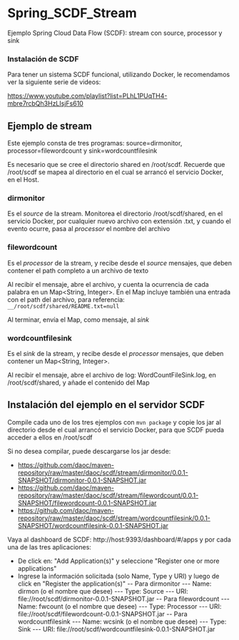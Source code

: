 # Spring_SCDF_Stream
Ejemplo Spring Cloud Data Flow (SCDF): stream con source, processor y sink

### Instalación de SCDF

Para tener un sistema SCDF funcional, utilizando Docker, le recomendamos ver la siguiente serie de videos:

https://www.youtube.com/playlist?list=PLhL1PUqTH4-mbre7rcbQh3HzLIsjFs610

## Ejemplo de stream

Este ejemplo consta de tres programas: source=dirmonitor, processor=filewordcount y sink=wordcountfilesink

Es necesario que se cree el directorio shared en /root/scdf. Recuerde que /root/scdf se mapea al directorio en el cual se arrancó el servicio Docker, en el Host.

### dirmonitor

Es el *source* de la stream. Monitorea el directorio /root/scdf/shared, en el servicio Docker, por cualquier nuevo archivo con extensión .txt, y cuando el evento ocurre, pasa al *processor* el nombre del archivo

### filewordcount

Es el *processor* de la stream, y recibe desde el *source* mensajes, que deben contener el path completo a un archivo de texto

Al recibir el mensaje, abre el archivo, y cuenta la ocurrencia de cada palabra en un Map<String, Integer>. En el Map incluye también una entrada con el path del archivo, para referencia: `__/root/scdf/shared/README.txt=null`

Al terminar, envía el Map, como mensaje, al *sink*

### wordcountfilesink

Es el *sink* de la stream, y recibe desde el *processor* mensajes, que deben contener un Map<String, Integer>.

Al recibir el mensaje, abre el archivo de log: WordCountFileSink.log, en /root/scdf/shared, y añade el contenido del Map

## Instalación del ejemplo en el servidor SCDF

Compile cada uno de los tres ejemplos con `mvn package` y copie los jar al directorio desde el cual arrancó el servicio Docker, para que SCDF pueda acceder a ellos en /root/scdf

Si no desea compilar, puede descargarse los jar desde:

- https://github.com/daoc/maven-repository/raw/master/daoc/scdf/stream/dirmonitor/0.0.1-SNAPSHOT/dirmonitor-0.0.1-SNAPSHOT.jar
- https://github.com/daoc/maven-repository/raw/master/daoc/scdf/stream/filewordcount/0.0.1-SNAPSHOT/filewordcount-0.0.1-SNAPSHOT.jar
- https://github.com/daoc/maven-repository/raw/master/daoc/scdf/stream/wordcountfilesink/0.0.1-SNAPSHOT/wordcountfilesink-0.0.1-SNAPSHOT.jar

Vaya al dashboard de SCDF: http://host:9393/dashboard/#/apps y por cada una de las tres aplicaciones:

- De click en: "Add Application(s)" y seleccione "Register one or more applications"
- Ingrese la información solicitada (solo Name, Type y URI) y luego de click en "Register the application(s)"
-- Para dirmonitor
--- Name: dirmon (o el nombre que desee)
--- Type: Source
--- URI: file://root/scdf/dirmonitor-0.0.1-SNAPSHOT.jar
-- Para filewordcount
--- Name: fwcount (o el nombre que desee)
--- Type: Processor
--- URI: file://root/scdf/filewordcount-0.0.1-SNAPSHOT.jar
-- Para wordcountfilesink
--- Name: wcsink (o el nombre que desee)
--- Type: Sink
--- URI: file://root/scdf/wordcountfilesink-0.0.1-SNAPSHOT.jar

